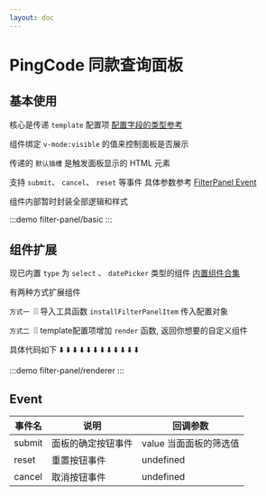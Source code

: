 ```yaml
---
layout: doc
---
```

# PingCode 同款查询面板

## 基本使用

核心是传递 `template` 配置项 [配置字段的类型参考](https://github.com/Yonghero/fuzzyjs/blob/monorepo/types/options.ts)

组件绑定 `v-mode:visible` 的值来控制面板是否展示

传递的 `默认插槽` 是触发面板显示的 HTML 元素

支持  `submit`、 `cancel`、 `reset` 等事件 具体参数参考 [FilterPanel Event](##Event) 

组件内部暂时封装全部逻辑和样式

:::demo
filter-panel/basic
:::


## 组件扩展

现已内置 `type` 为 `select` 、 `datePicker` 类型的组件 [内置组件合集](https://github.com/Yonghero/fuzzy-ui/blob/main/packages/components/filter-panel/src/composable/builtIn-formItem.jsx)

有两种方式扩展组件

`方式一 `❕❕ 导入工具函数 `installFilterPanelItem` 传入配置对象

`方式二 `❕❕ template配置项增加 `render` 函数, 返回你想要的自定义组件

具体代码如下 ⬇️ ⬇️ ⬇️ ⬇️ ⬇️ ⬇️ ⬇️ ⬇️ ⬇️ ⬇️ ⬇️ ⬇️ 

:::demo
filter-panel/renderer
:::



## Event

| 事件名            | 说明                | 回调参数             |
|------------------|--------------------|---------------------|
| submit           | 面板的确定按钮事件    | value 当面面板的筛选值 |
| reset            | 重置按钮事件         | undefined           |
| cancel           | 取消按钮事件         | undefined           |


